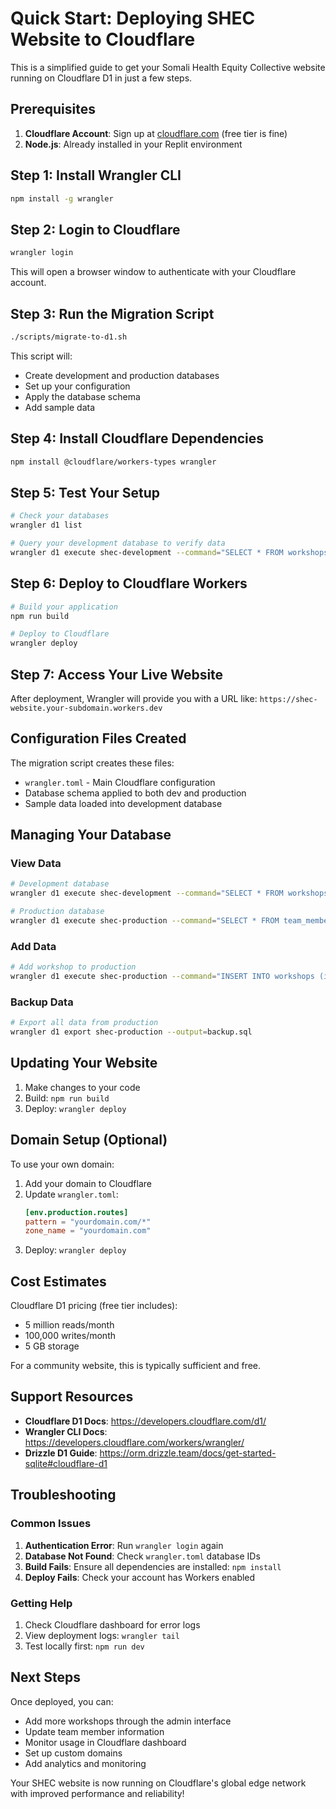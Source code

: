 # Quick Start: Deploying SHEC Website to Cloudflare

This is a simplified guide to get your Somali Health Equity Collective website running on Cloudflare D1 in just a few steps.

## Prerequisites

1. **Cloudflare Account**: Sign up at [cloudflare.com](https://cloudflare.com) (free tier is fine)
2. **Node.js**: Already installed in your Replit environment

## Step 1: Install Wrangler CLI

```bash
npm install -g wrangler
```

## Step 2: Login to Cloudflare

```bash
wrangler login
```

This will open a browser window to authenticate with your Cloudflare account.

## Step 3: Run the Migration Script

```bash
./scripts/migrate-to-d1.sh
```

This script will:
- Create development and production databases
- Set up your configuration
- Apply the database schema
- Add sample data

## Step 4: Install Cloudflare Dependencies

```bash
npm install @cloudflare/workers-types wrangler
```

## Step 5: Test Your Setup

```bash
# Check your databases
wrangler d1 list

# Query your development database to verify data
wrangler d1 execute shec-development --command="SELECT * FROM workshops LIMIT 3"
```

## Step 6: Deploy to Cloudflare Workers

```bash
# Build your application
npm run build

# Deploy to Cloudflare
wrangler deploy
```

## Step 7: Access Your Live Website

After deployment, Wrangler will provide you with a URL like:
`https://shec-website.your-subdomain.workers.dev`

## Configuration Files Created

The migration script creates these files:
- `wrangler.toml` - Main Cloudflare configuration
- Database schema applied to both dev and production
- Sample data loaded into development database

## Managing Your Database

### View Data
```bash
# Development database
wrangler d1 execute shec-development --command="SELECT * FROM workshops"

# Production database  
wrangler d1 execute shec-production --command="SELECT * FROM team_members"
```

### Add Data
```bash
# Add workshop to production
wrangler d1 execute shec-production --command="INSERT INTO workshops (id, title, description, category, date, location, instructor, max_attendees) VALUES ('5', '{\"en\":\"New Workshop\",\"so\":\"Tababar Cusub\"}', '{\"en\":\"Description\",\"so\":\"Sharax\"}', 'chronic-disease', '2024-03-01 14:00:00', 'Community Center', 'Dr. Smith', 30)"
```

### Backup Data
```bash
# Export all data from production
wrangler d1 export shec-production --output=backup.sql
```

## Updating Your Website

1. Make changes to your code
2. Build: `npm run build`
3. Deploy: `wrangler deploy`

## Domain Setup (Optional)

To use your own domain:

1. Add your domain to Cloudflare
2. Update `wrangler.toml`:
   ```toml
   [env.production.routes]
   pattern = "yourdomain.com/*"
   zone_name = "yourdomain.com"
   ```
3. Deploy: `wrangler deploy`

## Cost Estimates

Cloudflare D1 pricing (free tier includes):
- 5 million reads/month
- 100,000 writes/month
- 5 GB storage

For a community website, this is typically sufficient and free.

## Support Resources

- **Cloudflare D1 Docs**: https://developers.cloudflare.com/d1/
- **Wrangler CLI Docs**: https://developers.cloudflare.com/workers/wrangler/
- **Drizzle D1 Guide**: https://orm.drizzle.team/docs/get-started-sqlite#cloudflare-d1

## Troubleshooting

### Common Issues

1. **Authentication Error**: Run `wrangler login` again
2. **Database Not Found**: Check `wrangler.toml` database IDs
3. **Build Fails**: Ensure all dependencies are installed: `npm install`
4. **Deploy Fails**: Check your account has Workers enabled

### Getting Help

1. Check Cloudflare dashboard for error logs
2. View deployment logs: `wrangler tail`
3. Test locally first: `npm run dev`

## Next Steps

Once deployed, you can:
- Add more workshops through the admin interface
- Update team member information
- Monitor usage in Cloudflare dashboard
- Set up custom domains
- Add analytics and monitoring

Your SHEC website is now running on Cloudflare's global edge network with improved performance and reliability!